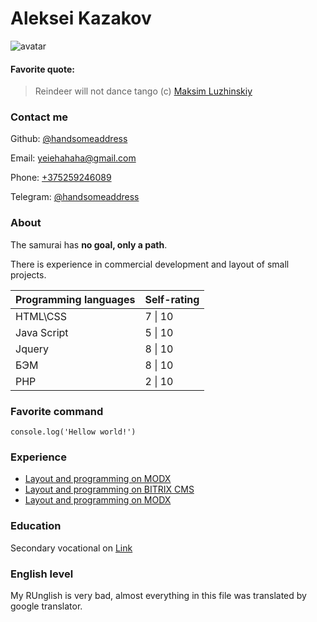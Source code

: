 # Aleksei Kazakov

![avatar](https://avatars.githubusercontent.com/u/45421719?s=400&u=df7d42e23c4fbc1fe92a661a69f8ad4632a4babd&v=4)

#### Favorite quote:

>Reindeer will not dance tango (c) [Maksim Luzhinskiy](https://github.com/MaksimLuzhinskiy)

### Contact me


Github: [@handsomeaddress](https://github.com/handsomeaddress/)  


Email: [yeiehahaha@gmail.com](mailto:yeiehahaha@gmail.com)  


Phone: [+375259246089](tel:+375259246089)  


Telegram: [@handsomeaddress](https://t.me/handsomeaddress)  


### About


The samurai has **no goal, only a path**.  


There is experience in commercial development and layout of small projects.


Programming languages | Self-rating
-----                 | ------
HTML\CSS              | 7 \| 10
Java Script           | 5 \| 10
Jquery                | 8 \| 10
БЭМ                   | 8 \| 10
PHP                   | 2 \| 10

### Favorite command

`console.log('Hellow world!')`

### Experience

- [Layout and programming on MODX](https://dimmax.pro/)
- [Layout and programming on BITRIX CMS](https://levrana.ru/)
- [Layout and programming on MODX](https://inspecpro.ru/)

### Education

Secondary vocational on [Link](http://mtec.by/)

### English level

My RUnglish is very bad, almost everything in this file was translated by google translator.